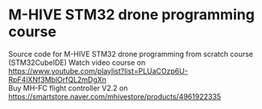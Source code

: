 # M-HIVE STM32 drone programming course
Source code for M-HIVE STM32 drone programming from scratch course (STM32CubeIDE)
Watch video course on https://www.youtube.com/playlist?list=PLUaCOzp6U-RpF4lXNf3MblOrfQL2mDgXn  
Buy MH-FC flight controller V2.2 on https://smartstore.naver.com/mhivestore/products/4961922335  
